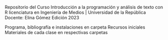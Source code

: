 
Repositorio del Curso Introducción a la programación y análisis de texto con R
licenciatura en Ingeniería de Medios | Universidad de la República
Docente: Elina Gómez 
Edición 2023

Programa, bibliografía e instalaciones en carpeta Recursos iniciales
Materiales de cada clase en respectivas carpetas 

